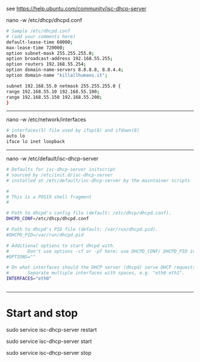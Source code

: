 see 
https://help.ubuntu.com/community/isc-dhcp-server



nano -w /etc/dhcp/dhcpd.conf

```bash
# Sample /etc/dhcpd.conf
# (add your comments here)
default-lease-time 60000;
max-lease-time 720000;
option subnet-mask 255.255.255.0;
option broadcast-address 192.168.55.255;
option routers 192.168.55.254;
option domain-name-servers 8.8.8.8, 8.8.4.4;
option domain-name "killallhumans.it";

subnet 192.168.55.0 netmask 255.255.255.0 {
range 192.168.55.10 192.168.55.100;
range 192.168.55.150 192.168.55.200;
}
```
---
nano -w /etc/network/interfaces

```bash
# interfaces(5) file used by ifup(8) and ifdown(8)
auto lo
iface lo inet loopback
```


------------------
nano -w /etc/default/isc-dhcp-server

```bash
# Defaults for isc-dhcp-server initscript
# sourced by /etc/init.d/isc-dhcp-server
# installed at /etc/default/isc-dhcp-server by the maintainer scripts

#
# This is a POSIX shell fragment
#

# Path to dhcpd's config file (default: /etc/dhcp/dhcpd.conf).
DHCPD_CONF=/etc/dhcp/dhcpd.conf

# Path to dhcpd's PID file (default: /var/run/dhcpd.pid).
#DHCPD_PID=/var/run/dhcpd.pid

# Additional options to start dhcpd with.
#       Don't use options -cf or -pf here; use DHCPD_CONF/ DHCPD_PID instead
#OPTIONS=""

# On what interfaces should the DHCP server (dhcpd) serve DHCP requests?
#       Separate multiple interfaces with spaces, e.g. "eth0 eth1".
INTERFACES="eth0"



```



---
# Start and stop

sudo service isc-dhcp-server restart

sudo service isc-dhcp-server start

sudo service isc-dhcp-server stop 
